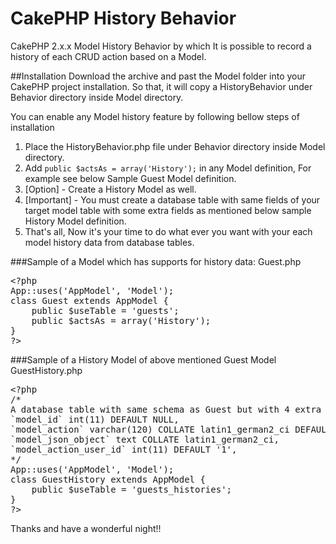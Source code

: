 # CakePHP History Behavior
CakePHP 2.x.x Model History Behavior by which It is possible to record a history of each CRUD action based on a Model.

##Installation
Download the archive and past the Model folder into your CakePHP project installation. So that, it will copy a HistoryBehavior under Behavior directory inside Model directory.

You can enable any Model history feature by following bellow steps of installation
1. Place the HistoryBehavior.php file under Behavior directory inside Model directory.
2. Add `public $actsAs = array('History');` in any Model definition, For example see below Sample Guest Model definition.
3. [Option] - Create a History Model as well.
4. [Important] - You must create a database table with same fields of your target model table with some extra fields as mentioned below sample History Model definition.
5. That's all, Now it's your time to do what ever you want with your each model history data from database tables.

###Sample of a Model which has supports for history data:
Guest.php
<pre>
&lt;?php
App::uses('AppModel', 'Model');
class Guest extends AppModel {
	public $useTable = 'guests';
	public $actsAs = array('History');
}
?&gt;
</pre>

###Sample of a History Model of above mentioned Guest Model
GuestHistory.php
<pre>
&lt;?php
/*
A database table with same schema as Guest but with 4 extra fields as mentioned below.
`model_id` int(11) DEFAULT NULL,
`model_action` varchar(120) COLLATE latin1_german2_ci DEFAULT NULL,
`model_json_object` text COLLATE latin1_german2_ci,
`model_action_user_id` int(11) DEFAULT '1',
*/
App::uses('AppModel', 'Model');
class GuestHistory extends AppModel {
	public $useTable = 'guests_histories';	
}
?&gt;
</pre>
Thanks and have a wonderful night!!
